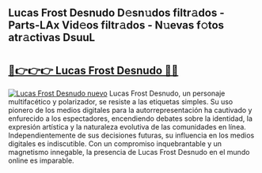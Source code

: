 ## Lucas Frost Desnudo D𝚎sn𝚞dos filtr𝚊dos - Parts-LAx Vid𝚎os filtr𝚊dos - N𝚞evas f𝚘tos atr𝚊ctivas DsuuL

# <h2><a href="http://mb4u67.tromn.icu/?c=Lucas+Frost+Desnudo">🔗👉👉👉 Lucas Frost Desnudo 🔗🔗</a></h2>

[![Lucas Frost Desnudo nuevo](https://i.imgur.com/pEAQMta.gif)](http://mb4u67.tromn.icu/?c=Lucas+Frost+Desnudo)
Lucas Frost Desnudo, un personaje multifacético y polarizador, se resiste a las etiquetas simples. Su uso pionero de los medios digitales para la autorrepresentación ha cautivado y enfurecido a los espectadores, encendiendo debates sobre la identidad, la expresión artística y la naturaleza evolutiva de las comunidades en línea. Independientemente de sus decisiones futuras, su influencia en los medios digitales es indiscutible. Con un compromiso inquebrantable y un magnetismo innegable, la presencia de Lucas Frost Desnudo en el mundo online es imparable.

